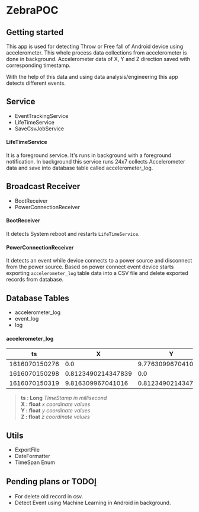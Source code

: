 # ZebraPOC

## Getting started
This app is used for detecting Throw or Free fall of Android device using accelerometer. This whole process data collections from accelerometer is done in background. 
Accelerometer data of X, Y and Z direction saved with corresponding timestamp.

With the help of this data and using data analysis/engineering this app detects different events.


## Service
* EventTrackingService
* LifeTimeService
* SaveCsvJobService

#### LifeTimeService
It is a foreground service. It's runs in background with a foreground notification. In background this service runs 24x7 collects
Accelerometer data and save into database table called accelerometer_log.


## Broadcast Receiver
* BootReceiver
* PowerConnectionReceiver

#### BootReceiver
It detects System reboot and restarts `LifeTimeService`. 

#### PowerConnectionReceiver
It detects an event while device connects to a power source and disconnect from the power source.
Based on power connect event device starts exporting `accelerometer_log` table data into a CSV file and delete exported records from database.



## Database Tables
* accelerometer_log
* event_log
* log

#### accelerometer_log
|ts  |X    |Y    |Z  |
|----|-----|-----|---|
|1616070150276|0.0|	9.776309967041016|	0.8123490214347839|
|1616070150298|	0.8123490214347839|0.0|9.816309967041016|
|1616070150319|9.816309967041016|0.8123490214347839|0.0|

>**ts : Long**  *TimeStamp in millisecond*    
>**X  : float**  *x coordinate values*     
>**Y  : float**  *y coordinate values*     
>**Z  : float**  *z coordinate values*          

## Utils
* ExportFile
* DateFormatter
* TimeSpan Enum

## Pending plans or TODOl̥
* For delete old record in csv.
* Detect Event using Machine Learning in Android in background.
